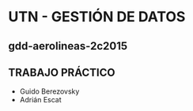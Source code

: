 # UTN - GESTIÓN DE DATOS 
## gdd-aerolineas-2c2015
## TRABAJO PRÁCTICO
* Guido Berezovsky
* Adrián Escat

